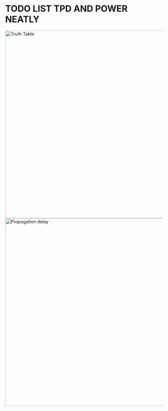 # TODO LIST TPD AND POWER NEATLY
<img src="images/Screenshot 2025-08-15 151950.png" alt="Truth Table" width="600">
<img src="images/Screenshot 2025-08-15 152015.png" alt="Propogation delay" width="600">
